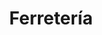 ---
title: "Ferretería"
url: /ciudad-autonoma-de-buenos-aires/ferreteria-presidente-torres-y-tenorio/
shop: Eisenwaren
---